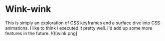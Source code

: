 # Wink-wink
This is simply an exploration of CSS keyframes and a surface dive into CSS animations. I like to think i executed it pretty well. I'd add up some more features in the future.
!()[wink.png]
